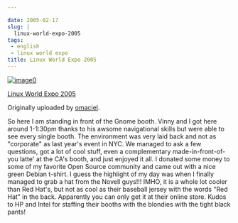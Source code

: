 ```yaml
---

date: 2005-02-17
slug: |
  linux-world-expo-2005
tags:
 - english
 - linux world expo
title: Linux World Expo 2005
---
```


[![image0](http://photos3.flickr.com/4973307_93b1273431_m.jpg)](http://www.flickr.com/photos/25563799@N00/4973307/)

[Linux World Expo
2005](http://www.flickr.com/photos/25563799@N00/4973307/)

Originally uploaded by
[omaciel](http://www.flickr.com/people/25563799@N00/).

So here I am standing in front of the Gnome booth. Vinny and I got here
around 1-1:30pm thanks to his awsome navigational skills but were able
to see every single booth. The environment was very laid back and not as
"corporate" as last year's event in NYC. We managed to ask a few
questions, got a lot of cool stuff, even a complementary
made-in-front-of-you latte' at the CA's booth, and just enjoyed it all.
I donated some money to some of my favorite Open Source community and
came out with a nice green Debian t-shirt. I guess the highlight of my
day was when I finally managed to grab a hat from the Novell guys!!!
IMHO, it is a whole lot cooler than Red Hat's, but not as cool as their
baseball jersey with the words "Red Hat" in the back. Apparently you can
only get it at their online store. Kudos to HP and Intel for staffing
their booths with the blondies with the tight black pants!
